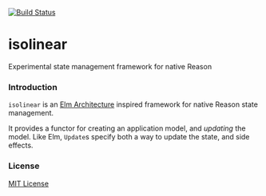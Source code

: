 [![Build Status](https://bryphe.visualstudio.com/isolinear/_apis/build/status/bryphe.isolinear?branchName=master)](https://bryphe.visualstudio.com/isolinear/_build/latest?definitionId=22&branchName=master)

# isolinear

Experimental state management framework for native Reason

### Introduction

`isolinear` is an [Elm Architecture](https://guide.elm-lang.org/architecture/) inspired framework for native Reason state management.

It provides a functor for creating an application model, and _updating_ the model. Like Elm, `Update`s specify both a way to update the state, and side effects.

### License

[MIT License](./LICENSE)
